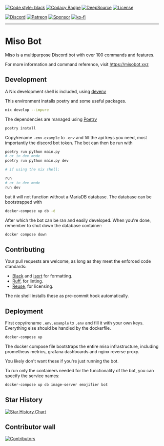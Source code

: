 [![Code style: black](https://img.shields.io/badge/code%20style-black-000000.svg)](https://github.com/psf/black)
[![Codacy Badge](https://api.codacy.com/project/badge/Grade/84479f7c0f4c44a6aa2ba435e0215436)](https://app.codacy.com/manual/joinemm/miso-bot?utm_source=github.com&utm_medium=referral&utm_content=joinemm/miso-bot&utm_campaign=Badge_Grade_Dashboard)
[![DeepSource](https://deepsource.io/gh/joinemm/miso-bot.svg/?label=active+issues&show_trend=true&token=0E1BBh1I4k_HkqRvfRy86yMc)](https://deepsource.io/gh/joinemm/miso-bot/?ref=repository-badge)
[![License](https://img.shields.io/github/license/joinemm/miso-bot)](https://img.shields.io/github/license/joinemm/miso-bot)

[![Discord](https://img.shields.io/discord/652904322706833409.svg?label=&logo=discord&logoColor=ffffff&color=7389D8&labelColor=6A7EC2)](https://discord.gg/RzDW3Ne)
[![Patreon](https://img.shields.io/badge/Patreon-donate-orange.svg)](https://www.patreon.com/joinemm)
[![Sponsor](https://img.shields.io/github/sponsors/joinemm?color=%23db61a2)](https://github.com/sponsors/joinemm)
[![ko-fi](https://ko-fi.com/img/githubbutton_sm.svg)](https://ko-fi.com/B0B824LWC)

* * *

# Miso Bot

Miso is a multipurpose Discord bot with over 100 commands and features.

For more information and command reference, visit <https://misobot.xyz>

## Development

A Nix development shell is included, using [devenv](https://github.com/cachix/devenv)

This environment installs poetry and some useful packages.

```sh
nix develop --impure
```

The dependencies are managed using [Poetry](https://python-poetry.org/)

```sh
poetry install
```

Copy/rename `.env.example` to `.env` and fill the api keys you need, most importantly the discord bot token.
The bot can then be run with

```sh
poetry run python main.py
# or in dev mode
poetry run python main.py dev

# if using the nix shell:

run
# or in dev mode
run dev
```

but it will not function without a MariaDB database.
The database can be bootstrapped with

```sh
docker-compose up db -d
```

After which the bot can be ran and easily developed.
When you're done, remember to shut down the database container:

```sh
docker compose down
```

## Contributing

Your pull requests are welcome, as long as they meet the enforced code standards:

- [Black](https://github.com/psf/black) and [isort](https://pycqa.github.io/isort/) for formatting.
- [Ruff](https://github.com/astral-sh/ruff), for linting.
- [Reuse](https://reuse.software/), for licensing.

The nix shell installs these as pre-commit hook automatically.

## Deployment

First copy/rename `.env.example` to `.env` and fill it with your own keys.
Everything else should be handled by the dockerfile.

```sh
docker-compose up
```

The docker compose file bootstraps the entire miso infrastructure,
including prometheus metrics, grafana dashboards and nginx reverse proxy.

You likely don't want these if you're just running the bot.

To run only the containers needed for the functionality of the bot, you can specify the service names:

```sh
docker-compose up db image-server emojifier bot
```

## Star History

[![Star History Chart](https://api.star-history.com/svg?repos=joinemm/miso-bot&type=Date)](https://star-history.com/#joinemm/miso-bot&Date)

## Contributor wall

[![Contributors](https://contrib.rocks/image?repo=joinemm/miso-bot)](https://github.com/joinemm/miso-bot/graphs/contributors)
